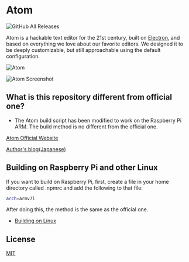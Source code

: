 # Atom

![GitHub All Releases](https://img.shields.io/github/downloads/enjoysoftware/atom-unoffical/total)

Atom is a hackable text editor for the 21st century, built on [Electron](https://github.com/electron/electron), and based on everything we love about our favorite editors. We designed it to be deeply customizable, but still approachable using the default configuration.

![Atom](https://user-images.githubusercontent.com/378023/49132477-f4b77680-f31f-11e8-8357-ac6491761c6c.png)

![Atom Screenshot](https://user-images.githubusercontent.com/378023/49132478-f4b77680-f31f-11e8-9e10-e8454d8d9b7e.png)

## What is this repository different from official one?

* The Atom build script has been modified to work on the Raspberry Pi ARM. The build method is no different from the official one.


[Atom Official Website](https://atom.io)

[Author's blog(Japanese)](https://enjoysoftware.hatenablog.com)

## Building on Raspberry Pi and other Linux
If you want to build on Raspberry Pi, first, create a file in your home directory called .npmrc and add the following to that file:
```bash
arch=armv7l
```
After doing this, the method is the same as the official one.

* [Building on Linux](https://flight-manual.atom.io/hacking-atom/sections/hacking-on-atom-core/#platform-linux)


## License

[MIT](https://github.com/atom/atom/blob/master/LICENSE.md)

